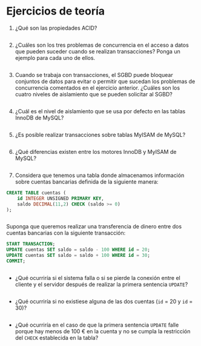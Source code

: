 # Ejercicios de teoría
1. ¿Qué son las propiedades ACID?
```sql

```



2. ¿Cuáles son los tres problemas de concurrencia en el acceso a datos que pueden suceder cuando se realizan transacciones? Ponga un ejemplo para cada uno de ellos.
```sql

```



3. Cuando se trabaja con transacciones, el SGBD puede bloquear conjuntos de datos para evitar o permitir que sucedan los problemas de concurrencia comentados en el ejercicio anterior. ¿Cuáles son los cuatro niveles de aislamiento que se pueden solicitar al SGBD?
```sql

```



4. ¿Cuál es el nivel de aislamiento que se usa por defecto en las tablas InnoDB de MySQL?
```sql

```



5. ¿Es posible realizar transacciones sobre tablas MyISAM de MySQL?
```sql

```



6. ¿Qué diferencias existen entre los motores InnoDB y MyISAM de MySQL?
```sql

```



7. Considera que tenemos una tabla donde almacenamos información sobre cuentas bancarias definida de la siguiente manera:
```sql
CREATE TABLE cuentas (
    id INTEGER UNSIGNED PRIMARY KEY,
    saldo DECIMAL(11,2) CHECK (saldo >= 0)
);
```
```sql

```



Suponga que queremos realizar una transferencia de dinero entre dos cuentas bancarias con la siguiente transacción:
```sql
START TRANSACTION;
UPDATE cuentas SET saldo = saldo - 100 WHERE id = 20;
UPDATE cuentas SET saldo = saldo + 100 WHERE id = 30;
COMMIT;
```
```sql

```



- ¿Qué ocurriría si el sistema falla o si se pierde la conexión entre el cliente y el servidor después de realizar la primera sentencia `UPDATE`?
```sql

```



- ¿Qué ocurriría si no existiese alguna de las dos cuentas (`id` = 20 y `id` = 30)?
```sql

```



- ¿Qué ocurriría en el caso de que la primera sentencia `UPDATE` falle porque hay menos de 100 € en la cuenta y no se cumpla la restricción del `CHECK` establecida en la tabla?
```sql

```
